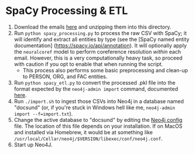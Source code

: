 # SpaCy Processing & ETL

1. Download the emails [here](https://www.kaggle.com/wcukierski/enron-email-dataset) and unzipping them into this directory.
2. Run `python spacy_processing.py` to process the raw CSV with SpaCy; it will identify and extract all entities by type (see the [SpaCy named entity documentation] (https://spacy.io/api/annotation). It will optionally apply the `neuralcoref` model to perform coreference resolution *within* each email. However, this is a very computationally heavy task, so proceed with caution if you opt to enable that when running the script.
	- This process also performs some basic preprocessing and clean-up to PERSON, ORG, and FAC entities.
3. Run `python spacy_etl.py` to convert the processed .pkl file into the format expected by the `neo4j-admin import` command, documented [here](https://neo4j.com/docs/operations-manual/current/tools/import/).
4. Run `./import.sh` to ingest those CSVs into Neo4j in a database named "docsund" (or, if you're stuck in Windows hell like me, `neo4j-admin import --f=import.txt`).
5. Change the active database to "docsund" by editing the [Neo4j config](https://neo4j.com/docs/operations-manual/current/configuration/neo4j-conf/) file. The location of this file depends on your installation. If on MacOS and installed via Homebrew, it would be at something like `/usr/local/Cellar/neo4j/$VERSION/libexec/conf/neo4j.conf`.
6. Start up Neo4J.